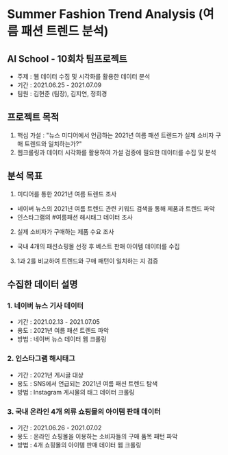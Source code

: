 # Summer Fashion Trend Analysis (여름 패션 트렌드 분석)
## AI School - 10회차 팀프로젝트
- 주제 : 웹 데이터 수집 및 시각화를 활용한 데이터 분석
- 기간 : 2021.06.25 - 2021.07.09
- 팀원 : 김현준 (팀장), 김지연, 정희경

## 프로젝트 목적
1. 핵심 가설 : "뉴스 미디어에서 언급하는 2021년 여름 패션 트렌드가 실제 소비자 구매 트렌드와 일치하는가?"
2. 웹크롤링과 데이터 시각화를 활용하여 가설 검증에 필요한 데이터를 수집 및 분석

## 분석 목표
1. 미디어를 통한 2021년 여름 트렌드 조사
  - 네이버 뉴스의 2021년 여름 트렌드 관련 키워드 검색을 통해 제품과 트렌드 파악
  - 인스타그램의 #여름패션 해시태그 데이터 조사

2. 실제 소비자가 구매하는 제품 수요 조사
  - 국내 4개의 패션쇼핑몰 선정 후 베스트 판매 아이템 데이터를 수집

3. 1과 2를 비교하여 트렌드와 구매 패턴이 일치하는 지 검증

## 수집한 데이터 설명
### 1. 네이버 뉴스 기사 데이터
  - 기간 : 2021.02.13 - 2021.07.05
  - 용도 : 2021년 여름 패션 트렌드 파악
  - 방법 : 네이버 뉴스 데이터 웹 크롤링

### 2. 인스타그램 해시태그
  - 기간 : 2021년 게시글 대상
  - 용도 : SNS에서 언급되는 2021년 여름 패션 트렌드 탐색
  - 방법 : Instagram 게시물의 태그 데이터 크롤링

### 3. 국내 온라인 4개 의류 쇼핑몰의 아이템 판매 데이터
  - 기간 : 2021.06.26 - 2021.07.02
  - 용도 : 온라인 쇼핑몰을 이용하는 소비자들의 구매 품목 패턴 파악
  - 방법 : 4개 쇼핑몰의 아이템 판매 데이터 웹 크롤링
